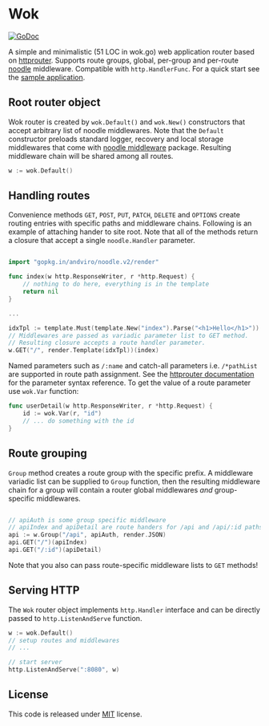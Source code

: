 # Wok

[![GoDoc](http://godoc.org/gopkg.in/andviro/noodle.v2/wok?status.png)](http://godoc.org/gopkg.in/andviro/noodle.v2/wok)

A simple and minimalistic (51 LOC in wok.go) web application router based on
[httprouter](https://github.com/julienschmidt/httprouter). Supports route
groups, global, per-group and per-route
[noodle](https://gopkg.in/andviro/noodle.v2) middleware. Compatible with `http.HandlerFunc`.
For a quick start see the [sample application](https://github.com/andviro/noodle/blob/v2/examples/wok/main.go).

## Root router object

Wok router is created by `wok.Default()` and `wok.New()` constructors that
accept arbitrary list of noodle middlewares. Note that the `Default`
constructor preloads standard logger, recovery and local storage middlewares
that come with [noodle middleware](https://github.com/andviro/noodle/tree/v2/middleware)
package. Resulting middleware chain will be shared among all routes.

```go
w := wok.Default()
```


## Handling routes

Convenience methods `GET`, `POST`, `PUT`, `PATCH`, `DELETE` and `OPTIONS`
create routing entries with specific paths and middleware chains. Following is
an example of attaching hander to site root. Note that all of the methods
return a closure that accept a single `noodle.Handler` parameter.

```go

import "gopkg.in/andviro/noodle.v2/render"

func index(w http.ResponseWriter, r *http.Request) {
	// nothing to do here, everything is in the template
	return nil
}

...

idxTpl := template.Must(template.New("index").Parse("<h1>Hello</h1>"))
// Middlewares are passed as variadic parameter list to GET method.
// Resulting closure accepts a route handler parameter.
w.GET("/", render.Template(idxTpl))(index)
```

Named parameters such as `/:name` and catch-all parameters i.e. `/*pathList`
are supported in route path assignment. See the
[httprouter documentation](http://godoc.org/github.com/julienschmidt/httprouter) for the
parameter syntax reference. To get the value of a route parameter use `wok.Var`
function:

```go
func userDetail(w http.ResponseWriter, r *http.Request) {
    id := wok.Var(r, "id")
    // ... do something with the id
}
```

## Route grouping

`Group` method creates a route group with the specific prefix. A middleware
variadic list can be supplied to `Group` function, then the resulting
middleware chain for a group will contain a router global middlewares *and*
group-specific middlewares.

```go

// apiAuth is some group specific middleware
// apiIndex and apiDetail are route handers for /api and /api/:id paths
api := w.Group("/api", apiAuth, render.JSON)
api.GET("/")(apiIndex)
api.GET("/:id")(apiDetail)
```

Note that you also can pass route-specific middleware lists to `GET` methods!



## Serving HTTP

The `Wok` router object implements `http.Handler` interface and can be directly
passed to `http.ListenAndServe` function.

```go 
w := wok.Default()
// setup routes and middlewares
// ...

// start server
http.ListenAndServe(":8080", w)
```

## License

This code is released under
[MIT](https://github.com/andviro/noodle/blob/master/LICENSE) license.
